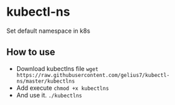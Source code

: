 # kubectl-ns
Set default namespace in k8s

## How to use

* Download kubectlns file
`wget https://raw.githubusercontent.com/gelius7/kubectl-ns/master/kubectlns`
* Add execute
`chmod +x kubectlns`
* And use it.
`./kubectlns`


